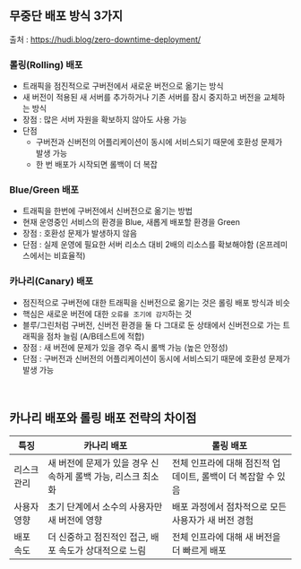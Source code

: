 ## 무중단 배포 방식 3가지

출처 : https://hudi.blog/zero-downtime-deployment/

### 롤링(Rolling) 배포
- 트래픽을 점진적으로 구버전에서 새로운 버전으로 옮기는 방식
- 새 버전이 적용된 새 서버를 추가하거나 기존 서버를 잠시 중지하고 버전을 교체하는 방식
- 장점 : 많은 서버 자원을 확보하지 않아도 사용 가능
- 단점
  - 구버전과 신버전의 어플리케이션이 동시에 서비스되기 때문에 호환성 문제가 발생 가능
  - 한 번 배포가 시작되면 롤백이 더 복잡

### Blue/Green 배포
- 트래픽을 한번에 구버전에서 신버전으로 옮기는 방법
- 현재 운영중인 서비스의 환경을 Blue, 새롭게 배포할 환경을 Green
- 장점 : 호환성 문제가 발생하지 않음
- 단점 : 실제 운영에 필요한 서버 리소스 대비 2배의 리소스를 확보해야함 (온프레미스에서는 비효율적)

### 카나리(Canary) 배포 
- 점진적으로 구버전에 대한 트래픽을 신버전으로 옮기는 것은 롤링 배포 방식과 비슷
- 핵심은 새로운 버전에 대한 `오류를 조기에 감지`하는 것
- 블루/그린처럼 구버전, 신버전 환경을 둘 다 그대로 둔 상태에서 신버전으로 가는 트래픽을 점차 늘림 (A/B테스트에 적합)
- 장점 : 새 버전에 문제가 있을 경우 즉시 롤백 가능 (높은 안정성) 
- 단점 : 구버전과 신버전의 어플리케이션이 동시에 서비스되기 때문에 호환성 문제가 발생 가능

<BR>

## 카나리 배포와 롤링 배포 전략의 차이점

| 특징     | 카나리 배포                                       | 롤링 배포                                     |
|----------|---------------------------------------------------|----------------------------------------------|
| 리스크 관리 | 새 버전에 문제가 있을 경우 신속하게 롤백 가능, 리스크 최소화 | 전체 인프라에 대해 점진적 업데이트, 롤백이 더 복잡할 수 있음 |
| 사용자 영향 | 초기 단계에서 소수의 사용자만 새 버전에 영향          | 배포 과정에서 점차적으로 모든 사용자가 새 버전 경험   |
| 배포 속도 | 더 신중하고 점진적인 접근, 배포 속도가 상대적으로 느림   | 전체 인프라에 대해 새 버전을 더 빠르게 배포     |
